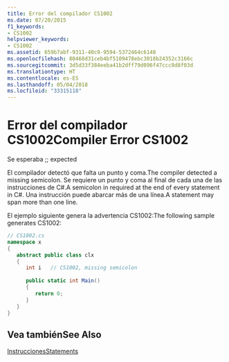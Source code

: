 ```yaml
---
title: Error del compilador CS1002
ms.date: 07/20/2015
f1_keywords:
- CS1002
helpviewer_keywords:
- CS1002
ms.assetid: 659b7abf-9311-40c9-9594-5372464c6148
ms.openlocfilehash: 80468d31ceb4bf5109478ebc3018b24352c3166c
ms.sourcegitcommit: 3d5d33f384eeba41b2dff79d096f47ccc8d8f03d
ms.translationtype: HT
ms.contentlocale: es-ES
ms.lasthandoff: 05/04/2018
ms.locfileid: "33315118"
---
```

# <a name="compiler-error-cs1002"></a><span data-ttu-id="24c2b-102">Error del compilador CS1002</span><span class="sxs-lookup"><span data-stu-id="24c2b-102">Compiler Error CS1002</span></span>
<span data-ttu-id="24c2b-103">Se esperaba ;</span><span class="sxs-lookup"><span data-stu-id="24c2b-103">; expected</span></span>  
  
 <span data-ttu-id="24c2b-104">El compilador detectó que falta un punto y coma.</span><span class="sxs-lookup"><span data-stu-id="24c2b-104">The compiler detected a missing semicolon.</span></span> <span data-ttu-id="24c2b-105">Se requiere un punto y coma al final de cada una de las instrucciones de C#.</span><span class="sxs-lookup"><span data-stu-id="24c2b-105">A semicolon in required at the end of every statement in C#.</span></span> <span data-ttu-id="24c2b-106">Una instrucción puede abarcar más de una línea.</span><span class="sxs-lookup"><span data-stu-id="24c2b-106">A statement may span more than one line.</span></span>  
  
 <span data-ttu-id="24c2b-107">El ejemplo siguiente genera la advertencia CS1002:</span><span class="sxs-lookup"><span data-stu-id="24c2b-107">The following sample generates CS1002:</span></span>  
  
```csharp  
// CS1002.cs  
namespace x  
{  
   abstract public class clx  
   {  
      int i   // CS1002, missing semicolon  
  
      public static int Main()  
      {  
         return 0;  
      }  
   }  
}  
```  
  
## <a name="see-also"></a><span data-ttu-id="24c2b-108">Vea también</span><span class="sxs-lookup"><span data-stu-id="24c2b-108">See Also</span></span>  
 [<span data-ttu-id="24c2b-109">Instrucciones</span><span class="sxs-lookup"><span data-stu-id="24c2b-109">Statements</span></span>](../../csharp/programming-guide/statements-expressions-operators/statements.md)
